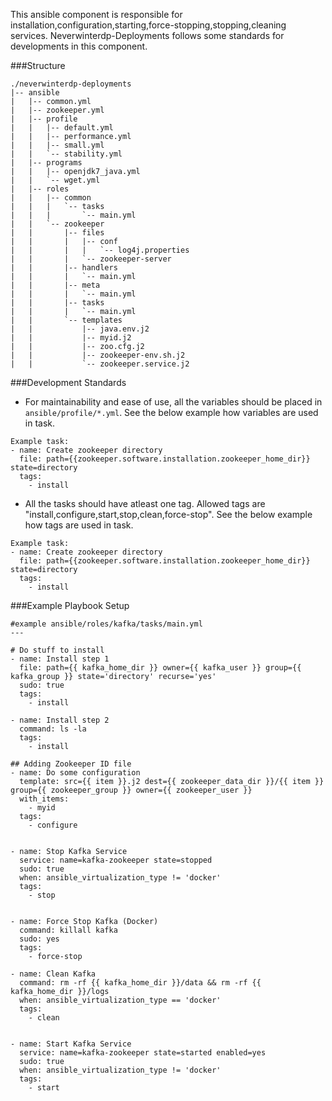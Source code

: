 This ansible component is responsible for installation,configuration,starting,force-stopping,stopping,cleaning services. Neverwinterdp-Deployments follows some standards for developments in this component.

###Structure

```
./neverwinterdp-deployments
|-- ansible
|   |-- common.yml
|   |-- zookeeper.yml
|   |-- profile
|   |   |-- default.yml
|   |   |-- performance.yml
|   |   |-- small.yml
|   |   `-- stability.yml
|   |-- programs
|   |   |-- openjdk7_java.yml
|   |   `-- wget.yml
|   |-- roles
|   |   |-- common
|   |   |   `-- tasks
|   |   |       `-- main.yml
|   |   `-- zookeeper
|   |       |-- files
|   |       |   |-- conf
|   |       |   |   `-- log4j.properties
|   |       |   `-- zookeeper-server
|   |       |-- handlers
|   |       |   `-- main.yml
|   |       |-- meta
|   |       |   `-- main.yml
|   |       |-- tasks
|   |       |   `-- main.yml
|   |       `-- templates
|   |           |-- java.env.j2
|   |           |-- myid.j2
|   |           |-- zoo.cfg.j2
|   |           |-- zookeeper-env.sh.j2
|   |           `-- zookeeper.service.j2                              

```

###Development Standards

- For maintainability and ease of use, all the variables should be placed in ```ansible/profile/*.yml```. See the below example how variables are used in task.


```
Example task:
- name: Create zookeeper directory
  file: path={{zookeeper.software.installation.zookeeper_home_dir}} state=directory
  tags:
    - install
````
- All the tasks should have atleast one tag. Allowed tags are "install,configure,start,stop,clean,force-stop". See the below example how tags are used in task.

```
Example task:
- name: Create zookeeper directory
  file: path={{zookeeper.software.installation.zookeeper_home_dir}} state=directory
  tags:
    - install
````


###Example Playbook Setup
```
#example ansible/roles/kafka/tasks/main.yml
---
 
# Do stuff to install
- name: Install step 1
  file: path={{ kafka_home_dir }} owner={{ kafka_user }} group={{ kafka_group }} state='directory' recurse='yes'
  sudo: true
  tags:
    - install

- name: Install step 2
  command: ls -la
  tags:
    - install
 
## Adding Zookeeper ID file
- name: Do some configuration
  template: src={{ item }}.j2 dest={{ zookeeper_data_dir }}/{{ item }} group={{ zookeeper_group }} owner={{ zookeeper_user }}
  with_items:
    - myid
  tags:
    - configure
  
 
- name: Stop Kafka Service
  service: name=kafka-zookeeper state=stopped
  sudo: true
  when: ansible_virtualization_type != 'docker'
  tags:
    - stop
 
 
- name: Force Stop Kafka (Docker)
  command: killall kafka
  sudo: yes
  tags:
    - force-stop
  
- name: Clean Kafka
  command: rm -rf {{ kafka_home_dir }}/data && rm -rf {{ kafka_home_dir }}/logs
  when: ansible_virtualization_type == 'docker'
  tags:
    - clean
 
 
- name: Start Kafka Service
  service: name=kafka-zookeeper state=started enabled=yes
  sudo: true
  when: ansible_virtualization_type != 'docker'
  tags:
    - start

```

